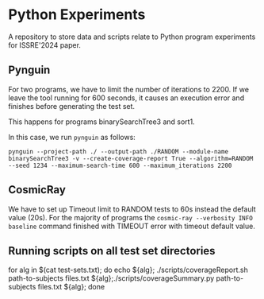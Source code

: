 # Python Experiments

A repository to store data and scripts relate to Python program experiments for ISSRE'2024 paper.


## Pynguin

For two programs, we have to limit the number of iterations to 2200. If we leave the tool running for 600 seconds, it causes an execution error and finishes before generating the test set.

This happens for programs binarySearchTree3 and sort1.

In this case, we run `pynguin` as follows:

```
pynguin --project-path ./ --output-path ./RANDOM --module-name binarySearchTree3 -v --create-coverage-report True --algorithm=RANDOM --seed 1234 --maximum-search-time 600 --maximum_iterations 2200
```


## CosmicRay

We have to set up Timeout limit to RANDOM tests to 60s instead the default value (20s). For the majority of programs the `cosmic-ray --verbosity INFO baseline` command finished with TIMEOUT error with timeout default value.

## Running scripts on all test set directories

for alg in $(cat test-sets.txt); do echo ${alg}; ./scripts/coverageReport.sh path-to-subjects files.txt ${alg};./scripts/coverageSummary.py path-to-subjects files.txt ${alg}; done
